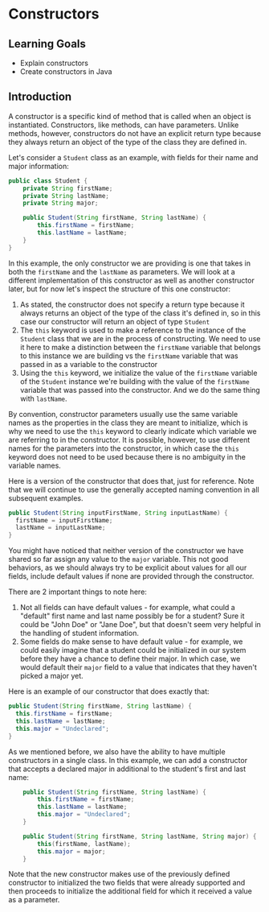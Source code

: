 # Constructors

## Learning Goals

- Explain constructors
- Create constructors in Java

## Introduction

A constructor is a specific kind of method that is called when an object is
instantiated. Constructors, like methods, can have parameters. Unlike methods,
however, constructors do not have an explicit return type because they always
return an object of the type of the class they are defined in.

Let's consider a `Student` class as an example, with fields for their name and
major information:

```java
public class Student {
    private String firstName;
    private String lastName;
    private String major;

    public Student(String firstName, String lastName) {
        this.firstName = firstName;
        this.lastName = lastName;
    }
}
```

In this example, the only constructor we are providing is one that takes in both
the `firstName` and the `lastName` as parameters. We will look at a different
implementation of this constructor as well as another constructor later, but for
now let's inspect the structure of this one constructor:

1. As stated, the constructor does not specify a return type because it always
   returns an object of the type of the class it's defined in, so in this case
   our constructor will return an object of type `Student`
2. The `this` keyword is used to make a reference to the instance of the
   `Student` class that we are in the process of constructing. We need to use it
   here to make a distinction between the `firstName` variable that belongs to
   this instance we are building vs the `firstName` variable that was passed in
   as a variable to the constructor
3. Using the `this` keyword, we initialize the value of the `firstName` variable
   of the `Student` instance we're building with the value of the `firstName`
   variable that was passed into the constructor. And we do the same thing with
   `lastName`.

By convention, constructor parameters usually use the same variable names as the
properties in the class they are meant to initialize, which is why we need to
use the `this` keyword to clearly indicate which variable we are referring to in
the constructor. It is possible, however, to use different names for the
parameters into the constructor, in which case the `this` keyword does not need
to be used because there is no ambiguity in the variable names.

Here is a version of the constructor that does that, just for reference. Note
that we will continue to use the generally accepted naming convention in all
subsequent examples.

```java
public Student(String inputFirstName, String inputLastName) {
  firstName = inputFirstName;
  lastName = inputLastName;
}
```

You might have noticed that neither version of the constructor we have shared so
far assign any value to the `major` variable. This not good behaviors, as we
should always try to be explicit about values for all our fields, include
default values if none are provided through the constructor.

There are 2 important things to note here:

1. Not all fields can have default values - for example, what could a "default"
   first name and last name possibly be for a student? Sure it could be "John
   Doe" or "Jane Doe", but that doesn't seem very helpful in the handling of
   student information.
2. Some fields do make sense to have default value - for example, we could
   easily imagine that a student could be initialized in our system before they
   have a chance to define their major. In which case, we would default their
   `major` field to a value that indicates that they haven't picked a major yet.

Here is an example of our constructor that does exactly that:

```java
public Student(String firstName, String lastName) {
  this.firstName = firstName;
  this.lastName = lastName;
  this.major = "Undeclared";
}
```

As we mentioned before, we also have the ability to have multiple constructors
in a single class. In this example, we can add a constructor that accepts a
declared major in additional to the student's first and last name:

```java
    public Student(String firstName, String lastName) {
        this.firstName = firstName;
        this.lastName = lastName;
        this.major = "Undeclared";
    }

    public Student(String firstName, String lastName, String major) {
        this(firstName, lastName);
        this.major = major;
    }
```

Note that the new constructor makes use of the previously defined constructor to
initialized the two fields that were already supported and then proceeds to
initialize the additional field for which it received a value as a parameter.
